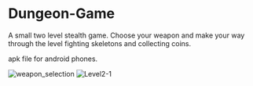 # Dungeon-Game


A small two level stealth game. Choose your weapon and make your way through the level fighting skeletons and collecting coins.

apk file for android phones.

![weapon_selection](https://user-images.githubusercontent.com/26521643/180258201-c54f8e5a-498d-4194-9849-ead7a6060dbd.PNG)
![Level2-1](https://user-images.githubusercontent.com/26521643/180258255-4f240f1f-6adf-4a67-9244-cbab7c5d6438.PNG)
